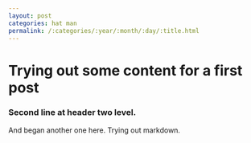 ```yaml
---
layout: post
categories: hat man
permalink: /:categories/:year/:month/:day/:title.html
---
```

# Trying out some content for a first post
### Second line at header two level.

And began another one here. Trying out markdown.